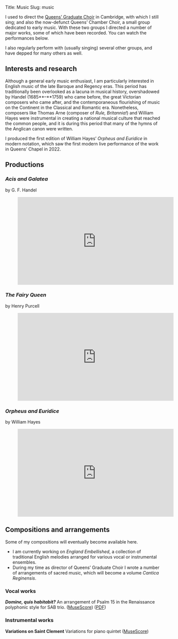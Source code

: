 Title: Music
Slug: music

I used to direct the [Queens’ Graduate Choir](https://www.facebook.com/QueensGradChoir) in Cambridge, with which I still sing; and also the now-defunct Queens’ Chamber Choir, a small group dedicated to early music. With these two groups I directed a number of major works, some of which have been recorded. You can watch the performances below.

I also regularly perform with (usually singing) several other groups, and have depped for many others as well.

## Interests and research

Although a general early music enthusiast, I am particularly interested in English music of the late Baroque and Regency eras. This period has traditionally been overlooked as a lacuna in musical history, overshadowed by Handel (1685**–**1759) who came before, the great Victorian composers who came after, and the contemporaneous flourishing of music on the Continent in the Classical and Romantic era. Nonetheless, composers like Thomas Arne (composer of _Rule, Britannia!_) and William Hayes were instrumental in creating a national musical culture that reached the common people, and it is during this period that many of the hymns of the Anglican canon were written.

I produced the first edition of William Hayes’ _Orpheus and Euridice_ in modern notation, which saw the first modern live performance of the work in Queens’ Chapel in 2022.

## Productions

### *Acis and Galatea*

by G. F. Handel

<figure class="wp-block-embed is-type-video is-provider-youtube wp-block-embed-youtube wp-embed-aspect-16-9 wp-has-aspect-ratio"><div class="wp-block-embed__wrapper">

<iframe title="Queens&#039; Chamber Choir: Acis and Galatea" width="500" height="281" src="https://www.youtube.com/embed/RCE619zsfw8?feature=oembed" frameborder="0" allow="accelerometer; autoplay; clipboard-write; encrypted-media; gyroscope; picture-in-picture; web-share" referrerpolicy="strict-origin-when-cross-origin" allowfullscreen></iframe>

</div></figure>

### *The Fairy Queen*

by Henry Purcell

  

  

<figure class="wp-block-embed is-type-video is-provider-youtube wp-block-embed-youtube wp-embed-aspect-16-9 wp-has-aspect-ratio"><div class="wp-block-embed__wrapper">

<iframe title="Queens&#039; Graduate Choir: The Fairy Queen" width="500" height="281" src="https://www.youtube.com/embed/AewuFJHo8xQ?feature=oembed" frameborder="0" allow="accelerometer; autoplay; clipboard-write; encrypted-media; gyroscope; picture-in-picture; web-share" referrerpolicy="strict-origin-when-cross-origin" allowfullscreen></iframe>

</div></figure>

### *Orpheus and Euridice*

by William Hayes
  

<figure class="wp-block-embed is-type-video is-provider-youtube wp-block-embed-youtube wp-embed-aspect-16-9 wp-has-aspect-ratio"><div class="wp-block-embed__wrapper">

<iframe title="Queens&#039; Graduate Choir: Orpheus and Euridice by William Hayes" width="500" height="281" src="https://www.youtube.com/embed/m0zhR2cyEoU?feature=oembed" frameborder="0" allow="accelerometer; autoplay; clipboard-write; encrypted-media; gyroscope; picture-in-picture; web-share" referrerpolicy="strict-origin-when-cross-origin" allowfullscreen></iframe>

</div></figure>

## Compositions and arrangements

Some of my compositions will eventually become available here.

-   I am currently working on _England Embellished_, a collection of traditional English melodies arranged for various vocal or instrumental ensembles.
-   During my time as director of Queens’ Graduate Choir I wrote a number of arrangements of sacred music, which will become a volume _Cantica Reginensis_.

### Vocal works

_**Domine, quis habitabit?**_ An arrangement of Psalm 15 in the Renaissance polyphonic style for SAB trio. ([MuseScore](https://musescore.com/user/26871315/scores/6559549)) ([PDF](https://jmft.dev/wp-content/uploads/2024/01/Domine_quis_habitabit_-_J._M._F._Tsang.pdf))

### Instrumental works

**Variations on Saint Clement** Variations for piano quintet ([MuseScore](https://musescore.com/user/26871315/scores/5543990))